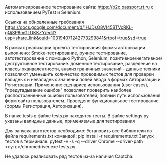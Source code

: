Автоматизированное тестирование сайта: https://b2c.passport.rt.ru с использованием PyTest и Selenium. 

Ссылка на обновленные требования https://docs.google.com/document/d/1HJDsO8VI45BTVcRKL-gQjSP8mGLUKKZY/edit?usp=share_link&ouid=103194071242773299841&rtpof=true&sd=true

В рамках реализации проекта тестирования формы авторизации выполнено:
Smoke-тестирование, ручное тестирование, автотестирование с помощью Python, Selenium, позитивное/негативное/деструктивное тестирование.
доменное тестирование, разделение на классы эквивалентности, анализ граничных значений - данные техники позволяют уменьшить количество проводимых тестов для проверки валидных и невалидных значений полей ввода в формах Авторизации и Регистрации.
Применение сценариев использования (user cases), "предугадывание ошибок" позволяет проверить наиболее распостранненные ошибки пользователей, полный путь использования форм сайта пользователем.
Проведено функциональное тестирование (формы Регистрация, Авторизация).

В папке tests в файле tests.py находятся тесты.
В файле settings.py указаны валидные данные, применяемые для тестирования

Для запуска автотестов необходимо:
Установить все библиотеки из файла requirements.txt командой: pip install -r requirements.txt
Запуск тестов в терминале: pytest -v -s -q --driver Chrome --driver-path <путь>/chromedriver.exe tests.py

Не удалось реализовать ряд тестов из-за наличия Captcha.

